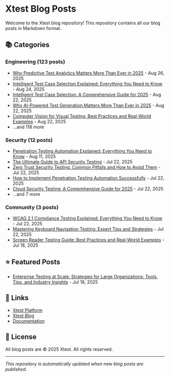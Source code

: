 # Xtest Blog Posts

Welcome to the Xtest blog repository! This repository contains all our blog posts in Markdown format.

## 📚 Categories

### Engineering (123 posts)

- [Why Predictive Test Analytics Matters More Than Ever in 2025](posts/2025/2025-08-26-why-predictive-test-analytics-matters-more-than-ever-in-2025.md) - Aug 26, 2025
- [Intelligent Test Case Selection Explained: Everything You Need to Know](posts/2025/2025-08-24-intelligent-test-case-selection-explained-everything-you-need-to-know.md) - Aug 24, 2025
- [Intelligent Test Case Selection: A Comprehensive Guide for 2025](posts/2025/2025-08-22-intelligent-test-case-selection-a-comprehensive-guide-for-2025.md) - Aug 22, 2025
- [Why AI-Powered Test Generation Matters More Than Ever in 2025](posts/2025/2025-08-22-why-ai-powered-test-generation-matters-more-than-ever-in-2025.md) - Aug 22, 2025
- [Computer Vision for Visual Testing: Best Practices and Real-World Examples](posts/2025/2025-08-22-computer-vision-for-visual-testing-best-practices-and-real-world-examples.md) - Aug 22, 2025
- ...and 118 more

### Security (12 posts)

- [Penetration Testing Automation Explained: Everything You Need to Know](posts/2025/2025-08-11-penetration-testing-automation-explained-everything-you-need-to-know.md) - Aug 11, 2025
- [The Ultimate Guide to API Security Testing](posts/2025/2025-07-22-the-ultimate-guide-to-api-security-testing.md) - Jul 22, 2025
- [Zero Trust Security Testing: Common Pitfalls and How to Avoid Them](posts/2025/2025-07-22-zero-trust-security-testing-common-pitfalls-and-how-to-avoid-them.md) - Jul 22, 2025
- [How to Implement Penetration Testing Automation Successfully](posts/2025/2025-07-22-how-to-implement-penetration-testing-automation-successfully.md) - Jul 22, 2025
- [Cloud Security Testing: A Comprehensive Guide for 2025](posts/2025/2025-07-22-cloud-security-testing-a-comprehensive-guide-for-2025.md) - Jul 22, 2025
- ...and 7 more

### Community (3 posts)

- [WCAG 2.1 Compliance Testing Explained: Everything You Need to Know](posts/2025/2025-07-22-wcag-21-compliance-testing-explained-everything-you-need-to-know.md) - Jul 22, 2025
- [Mastering Keyboard Navigation Testing: Expert Tips and Strategies](posts/2025/2025-07-22-mastering-keyboard-navigation-testing-expert-tips-and-strategies.md) - Jul 22, 2025
- [Screen Reader Testing Guide: Best Practices and Real-World Examples](posts/2025/2025-07-18-screen-reader-testing-guide-best-practices-and-real-world-examples.md) - Jul 18, 2025

## ⭐ Featured Posts

- [Enterprise Testing at Scale: Strategies for Large Organizations: Tools, Tips, and Industry Insights](posts/2025/2025-07-18-enterprise-testing-at-scale-strategies-for-large-organizations-tools-tips-and-industry-insights.md) - Jul 18, 2025

## 🔗 Links

- [Xtest Platform](https://xtest.io)
- [Xtest Blog](https://xtest.io/blog)
- [Documentation](https://xtest.io/docs)

## 📝 License

All blog posts are © 2025 Xtest. All rights reserved.

---

*This repository is automatically updated when new blog posts are published.*
